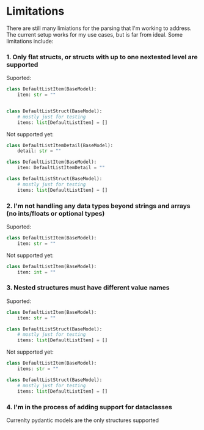 # Limitations

There are still many limiations for the parsing that I'm working to address. The current setup works for my use cases, but is far from ideal. Some limitations include:
### 1. Only flat structs, or structs with up to one nextested level are supported  
Suported:
```python
class DefaultListItem(BaseModel):
    item: str = ""


class DefaultListStruct(BaseModel):
    # mostly just for testing
    items: list[DefaultListItem] = []
```
Not supported yet:  
```python
class DefaultListItemDetail(BaseModel):
    detail: str = ""

class DefaultListItem(BaseModel):
    item: DefaultListItemDetail = ""

class DefaultListStruct(BaseModel):
    # mostly just for testing
    items: list[DefaultListItem] = []
```
### 2. I'm not handling any data types beyond strings and arrays (no ints/floats or optional types)  
Suported:  
```python
class DefaultListItem(BaseModel):
    item: str = ""
```
Not supported yet:
```python
class DefaultListItem(BaseModel):
    item: int = ""
```
### 3. Nested structures must have different value names  
Suported:
```python
class DefaultListItem(BaseModel):
    item: str = ""

class DefaultListStruct(BaseModel):
    # mostly just for testing
    items: list[DefaultListItem] = []
```
Not supported yet:
```python
class DefaultListItem(BaseModel):
    items: str = ""

class DefaultListStruct(BaseModel):
    # mostly just for testing
    items: list[DefaultListItem] = []
```
### 4. I'm in the process of adding support for dataclasses
Currenlty pydantic models are the only structures supported